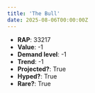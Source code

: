 ```yaml
---
title: 'The Bull'
date: 2025-08-06T00:00:00Z
---
```

- **RAP**: 33217
- **Value**: -1
- **Demand level**: -1
- **Trend**: -1
- **Projected?**: True
- **Hyped?**: True
- **Rare?**: True
